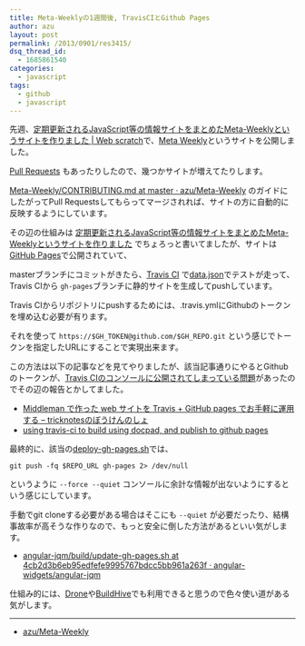 ```yaml
---
title: Meta-Weeklyの1週間後, TravisCIとGithub Pages
author: azu
layout: post
permalink: /2013/0901/res3415/
dsq_thread_id:
  - 1685861540
categories:
  - javascript
tags:
  - github
  - javascript
---
```

先週、[定期更新されるJavaScript等の情報サイトをまとめたMeta-Weeklyというサイトを作りました | Web scratch][1]で、[Meta Weekly][2]というサイトを公開しました。

[Pull Requests][3] もあったりしたので、幾つかサイトが増えてたりします。

[Meta-Weekly/CONTRIBUTING.md at master · azu/Meta-Weekly][4] のガイドにしたがってPull Requestsしてもらってマージされれば、サイトの方に自動的に反映するようにしています。

その辺の仕組みは [定期更新されるJavaScript等の情報サイトをまとめたMeta-Weeklyというサイトを作りました][1] でちょろっと書いてましたが、サイトは[GitHub Pages][5]で公開されていて、

masterブランチにコミットがきたら、[Travis CI][6] で[data.json][7]でテストが走って、Travis CIから `gh-pages`ブランチに静的サイトを生成してpushしています。

Travis CIからリポジトリにpushするためには、.travis.ymlにGithubのトークンを埋め込む必要が有ります。

それを使って `https://$GH_TOKEN@github.com/$GH_REPO.git` という感じでトークンを指定したURLにすることで実現出来ます。

この方法は以下の記事などを見てやりましたが、該当記事通りにやるとGithubのトークンが、[Travis CIのコンソールに公開されてしまっている問題][8]があったのでその辺の報告とかしてました。

*   [Middleman で作った web サイトを Travis + GitHub pages でお手軽に運用する &#8211; tricknotesのぼうけんのしょ][9]
*   [using travis-ci to build using docpad, and publish to github pages][10] 

最終的に、該当の[deploy-gh-pages.sh][11]では、

    git push -fq $REPO_URL gh-pages 2> /dev/null
    

というように `--force --quiet` コンソールに余計な情報が出ないようにするという感じにしています。

手動でgit cloneする必要がある場合はそこにも `--quiet` が必要だったり、結構事故率が高そうな作りなので、もっと安全に倒した方法があるといい気がします。

*   [angular-jqm/build/update-gh-pages.sh at 4cb2d3b6eb95edfefe9995767bdcc5bb961a263f · angular-widgets/angular-jqm][12]

仕組み的には、[Drone][13]や[BuildHive][14]でも利用できると思うので色々使い道がある気がします。

* * *

*   [azu/Meta-Weekly][15]

 [1]: https://efcl.info/2013/0825/res3409/ "定期更新されるJavaScript等の情報サイトをまとめたMeta-Weeklyというサイトを作りました | Web scratch"
 [2]: https://azu.github.io//Meta-Weekly/ "Meta Weekly"
 [3]: https://github.com/azu/Meta-Weekly/pulls?direction=desc&page=1&sort=created&state=closed "Pull Requests · azu/Meta-Weekly"
 [4]: https://github.com/azu/Meta-Weekly/blob/master/CONTRIBUTING.md "Meta-Weekly/CONTRIBUTING.md at master · azu/Meta-Weekly"
 [5]: http://pages.github.com/ "GitHub Pages"
 [6]: https://travis-ci.org/azu/Meta-Weekly "Travis CI - Free Hosted Continuous Integration Platform for the Open Source Community"
 [7]: https://github.com/azu/Meta-Weekly/blob/master/data.json "data.json"
 [8]: http://tricknotes.hateblo.jp/entry/2013/08/27/230154 "Token"
 [9]: http://tricknotes.hateblo.jp/entry/2013/06/17/020229 "Middleman で作った web サイトを Travis + GitHub pages でお手軽に運用する - tricknotesのぼうけんのしょ"
 [10]: https://gist.github.com/bewest/6100033 "using travis-ci to build using docpad, and publish to github pages"
 [11]: https://github.com/azu/Meta-Weekly/blob/ed60551bf690eb3817a1bc32cf8dbc2c0a15f5cc/script/deploy-gh-pages.sh#L29 "deploy-gh-pages.sh"
 [12]: https://github.com/angular-widgets/angular-jqm/blob/4cb2d3b6eb95edfefe9995767bdcc5bb961a263f/build/update-gh-pages.sh#L12 "angular-jqm/build/update-gh-pages.sh at 4cb2d3b6eb95edfefe9995767bdcc5bb961a263f · angular-widgets/angular-jqm"
 [13]: https://drone.io/ "Drone"
 [14]: https://buildhive.cloudbees.com/ "BuildHive"
 [15]: https://github.com/azu/Meta-Weekly/ "azu/Meta-Weekly"
